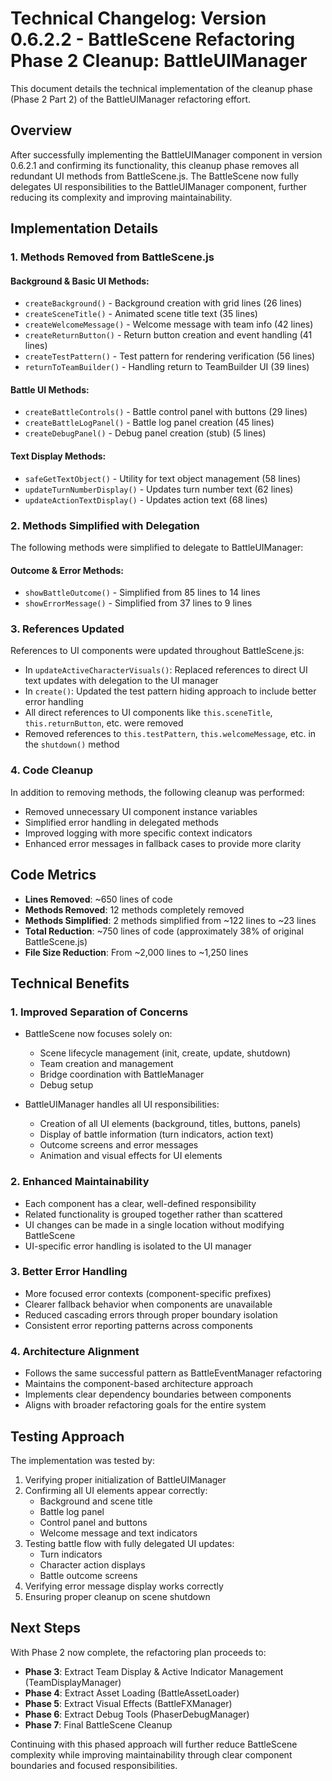 # Technical Changelog: Version 0.6.2.2 - BattleScene Refactoring Phase 2 Cleanup: BattleUIManager

This document details the technical implementation of the cleanup phase (Phase 2 Part 2) of the BattleUIManager refactoring effort.

## Overview

After successfully implementing the BattleUIManager component in version 0.6.2.1 and confirming its functionality, this cleanup phase removes all redundant UI methods from BattleScene.js. The BattleScene now fully delegates UI responsibilities to the BattleUIManager component, further reducing its complexity and improving maintainability.

## Implementation Details

### 1. Methods Removed from BattleScene.js

#### Background & Basic UI Methods:
- `createBackground()` - Background creation with grid lines (26 lines)
- `createSceneTitle()` - Animated scene title text (35 lines)
- `createWelcomeMessage()` - Welcome message with team info (42 lines)
- `createReturnButton()` - Return button creation and event handling (41 lines)
- `createTestPattern()` - Test pattern for rendering verification (56 lines)
- `returnToTeamBuilder()` - Handling return to TeamBuilder UI (39 lines)

#### Battle UI Methods:
- `createBattleControls()` - Battle control panel with buttons (29 lines)
- `createBattleLogPanel()` - Battle log panel creation (45 lines)
- `createDebugPanel()` - Debug panel creation (stub) (5 lines)

#### Text Display Methods:
- `safeGetTextObject()` - Utility for text object management (58 lines)
- `updateTurnNumberDisplay()` - Updates turn number text (62 lines)
- `updateActionTextDisplay()` - Updates action text (68 lines)

### 2. Methods Simplified with Delegation

The following methods were simplified to delegate to BattleUIManager:

#### Outcome & Error Methods:
- `showBattleOutcome()` - Simplified from 85 lines to 14 lines
- `showErrorMessage()` - Simplified from 37 lines to 9 lines

### 3. References Updated

References to UI components were updated throughout BattleScene.js:

- In `updateActiveCharacterVisuals()`: Replaced references to direct UI text updates with delegation to the UI manager
- In `create()`: Updated the test pattern hiding approach to include better error handling
- All direct references to UI components like `this.sceneTitle`, `this.returnButton`, etc. were removed
- Removed references to `this.testPattern`, `this.welcomeMessage`, etc. in the `shutdown()` method

### 4. Code Cleanup

In addition to removing methods, the following cleanup was performed:

- Removed unnecessary UI component instance variables
- Simplified error handling in delegated methods
- Improved logging with more specific context indicators
- Enhanced error messages in fallback cases to provide more clarity

## Code Metrics

- **Lines Removed**: ~650 lines of code
- **Methods Removed**: 12 methods completely removed
- **Methods Simplified**: 2 methods simplified from ~122 lines to ~23 lines
- **Total Reduction**: ~750 lines of code (approximately 38% of original BattleScene.js)
- **File Size Reduction**: From ~2,000 lines to ~1,250 lines

## Technical Benefits

### 1. Improved Separation of Concerns

- BattleScene now focuses solely on:
  - Scene lifecycle management (init, create, update, shutdown)
  - Team creation and management
  - Bridge coordination with BattleManager
  - Debug setup

- BattleUIManager handles all UI responsibilities:
  - Creation of all UI elements (background, titles, buttons, panels)
  - Display of battle information (turn indicators, action text)
  - Outcome screens and error messages
  - Animation and visual effects for UI elements

### 2. Enhanced Maintainability

- Each component has a clear, well-defined responsibility
- Related functionality is grouped together rather than scattered
- UI changes can be made in a single location without modifying BattleScene
- UI-specific error handling is isolated to the UI manager

### 3. Better Error Handling

- More focused error contexts (component-specific prefixes)
- Clearer fallback behavior when components are unavailable
- Reduced cascading errors through proper boundary isolation
- Consistent error reporting patterns across components

### 4. Architecture Alignment

- Follows the same successful pattern as BattleEventManager refactoring
- Maintains the component-based architecture approach
- Implements clear dependency boundaries between components
- Aligns with broader refactoring goals for the entire system

## Testing Approach

The implementation was tested by:

1. Verifying proper initialization of BattleUIManager
2. Confirming all UI elements appear correctly:
   - Background and scene title
   - Battle log panel
   - Control panel and buttons
   - Welcome message and text indicators
3. Testing battle flow with fully delegated UI updates:
   - Turn indicators
   - Character action displays
   - Battle outcome screens
4. Verifying error message display works correctly
5. Ensuring proper cleanup on scene shutdown

## Next Steps

With Phase 2 now complete, the refactoring plan proceeds to:

- **Phase 3**: Extract Team Display & Active Indicator Management (TeamDisplayManager)
- **Phase 4**: Extract Asset Loading (BattleAssetLoader)
- **Phase 5**: Extract Visual Effects (BattleFXManager)
- **Phase 6**: Extract Debug Tools (PhaserDebugManager)
- **Phase 7**: Final BattleScene Cleanup

Continuing with this phased approach will further reduce BattleScene complexity while improving maintainability through clear component boundaries and focused responsibilities.
